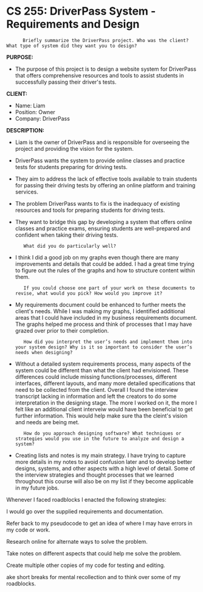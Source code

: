 # CS 255:  DriverPass System - Requirements and Design

          Briefly summarize the DriverPass project. Who was the client? What type of system did they want you to design?

**PURPOSE:**

 - The purpose of this project is to design a website system for DriverPass that offers comprehensive resources and tools to assist students in successfully passing their driver's tests.

**CLIENT:**
 - Name: Liam
 - Position: Owner
 - Company: DriverPass

**DESCRIPTION:**         
 - Liam is the owner of DriverPass and is responsible for overseeing the project and providing the vision for the system.
 - DriverPass wants the system to provide online classes and practice tests for students preparing for driving tests.
 - They aim to address the lack of effective tools available to train students for passing their driving tests by offering an online platform and training services.
 - The problem DriverPass wants to fix is the inadequacy of existing resources and tools for preparing students for driving tests.
 - They want to bridge this gap by developing a system that offers online classes and practice exams, ensuring students are well-prepared and confident when taking their driving tests.





          What did you do particularly well?

 - I think I did a good job on my graphs even though there are many improvements and details that could be added. I had a great time trying to figure out the rules of the graphs and how to structure content within them. 




          If you could choose one part of your work on these documents to revise, what would you pick? How would you improve it?

 - My requirements document could be enhanced to further meets the client's needs.  While I was making my graphs, I identified additional areas that I could have included in my business requirements document. The graphs helped me process and think of processes that I may have grazed over prior to their completion.




          How did you interpret the user’s needs and implement them into your system design? Why is it so important to consider the user’s needs when designing?

 - Without a detailed system requirements process, many aspects of the system could be different than what the client had envisioned. These differences could include missing functions/processes, different interfaces, different layouts, and many more detailed specifications that need to be collected from the client. Overall I found the interview transcript lacking in information and left the creators to do some interpretation in the designing stage. The more I worked on it, the more I felt like an additional client interveiw would have been beneficial to get further information. This would help make sure tha the cleint's vision and needs are being met.  




          How do you approach designing software? What techniques or strategies would you use in the future to analyze and design a system?

 - Creating lists and notes is my main strategy. I have trying to capture more details in my notes to avoid confusion later and to develop better designs, systems, and other aspects with a high level of detail. Some of the interview strategies and thought processes that we learned throughout this course will also be on my list if they become applicable in my future jobs. 


Whenever I faced roadblocks I enacted the following strategies:

I would go over the supplied requirements and documentation.

Refer back to my pseudocode to get an idea of where I may have errors in my code or work.

Research online for alternate ways to solve the problem.

Take notes on different aspects that could help me solve the problem.

Create multiple other copies of my code for testing and editing.

ake short breaks for mental recollection and to think over some of my roadblocks.

